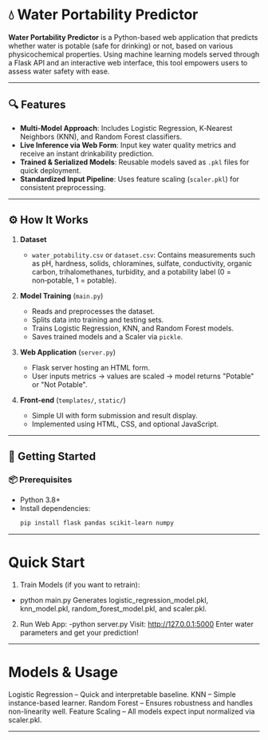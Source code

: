 # 💧 Water Portability Predictor

**Water Portability Predictor** is a Python-based web application that predicts whether water is potable (safe for drinking) or not, based on various physicochemical properties. Using machine learning models served through a Flask API and an interactive web interface, this tool empowers users to assess water safety with ease.

---

## 🔍 Features

- **Multi-Model Approach**: Includes Logistic Regression, K‑Nearest Neighbors (KNN), and Random Forest classifiers.
- **Live Inference via Web Form**: Input key water quality metrics and receive an instant drinkability prediction.
- **Trained & Serialized Models**: Reusable models saved as `.pkl` files for quick deployment.
- **Standardized Input Pipeline**: Uses feature scaling (`scaler.pkl`) for consistent preprocessing.

---

## ⚙️ How It Works

1. **Dataset**  
   - `water_potability.csv` or `dataset.csv`: Contains measurements such as pH, hardness, solids, chloramines, sulfate, conductivity, organic carbon, trihalomethanes, turbidity, and a potability label (0 = non‑potable, 1 = potable).

2. **Model Training** (`main.py`)  
   - Reads and preprocesses the dataset.
   - Splits data into training and testing sets.
   - Trains Logistic Regression, KNN, and Random Forest models.
   - Saves trained models and a Scaler via `pickle`.

3. **Web Application** (`server.py`)  
   - Flask server hosting an HTML form.
   - User inputs metrics → values are scaled → model returns "Potable" or "Not Potable".

4. **Front-end** (`templates/`, `static/`)  
   - Simple UI with form submission and result display.
   - Implemented using HTML, CSS, and optional JavaScript.

---

## 🚀 Getting Started

### 📦 Prerequisites

- Python 3.8+
- Install dependencies:
  ```bash
  pip install flask pandas scikit-learn numpy

---

# Quick Start
1. Train Models (if you want to retrain):
- python main.py
Generates logistic_regression_model.pkl, knn_model.pkl, random_forest_model.pkl, and scaler.pkl.

2. Run Web App:
-python server.py
Visit: http://127.0.0.1:5000
Enter water parameters and get your prediction!

---

# Models & Usage
Logistic Regression – Quick and interpretable baseline.
KNN – Simple instance-based learner.
Random Forest – Ensures robustness and handles non-linearity well.
Feature Scaling – All models expect input normalized via scaler.pkl.

---
